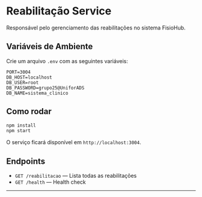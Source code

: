 # Reabilitação Service

Responsável pelo gerenciamento das reabilitações no sistema FisioHub.

## Variáveis de Ambiente

Crie um arquivo `.env` com as seguintes variáveis:

```
PORT=3004
DB_HOST=localhost
DB_USER=root
DB_PASSWORD=grupo25@UniforADS
DB_NAME=sistema_clinico
```

## Como rodar

```bash
npm install
npm start
```

O serviço ficará disponível em `http://localhost:3004`.

## Endpoints
- `GET /reabilitacao` — Lista todas as reabilitações
- `GET /health` — Health check

--- 